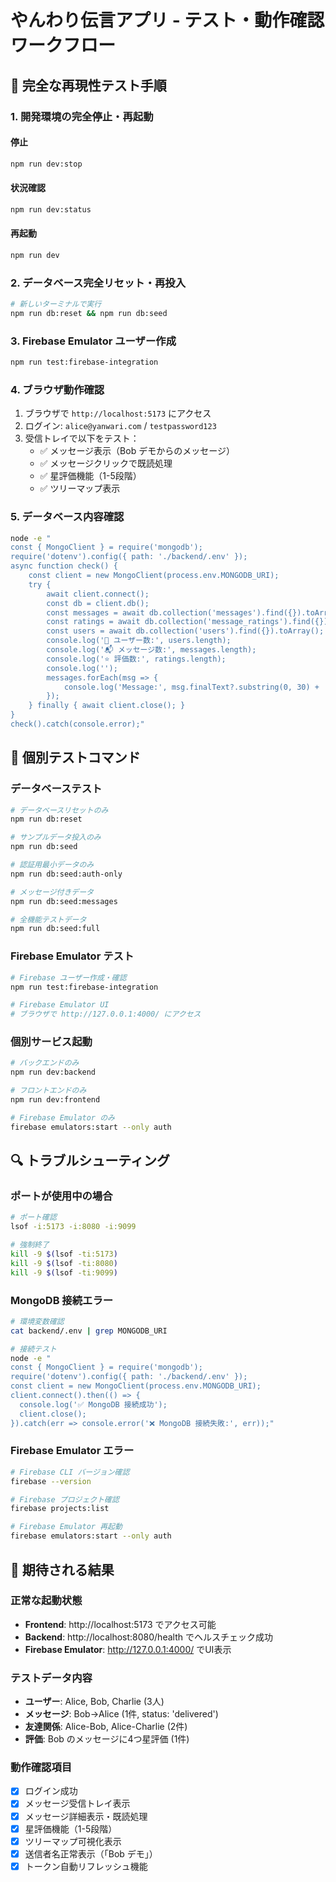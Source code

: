 # やんわり伝言アプリ - テスト・動作確認ワークフロー

## 🔄 完全な再現性テスト手順

### 1. 開発環境の完全停止・再起動

#### 停止
```bash
npm run dev:stop
```

#### 状況確認
```bash
npm run dev:status
```

#### 再起動
```bash
npm run dev
```

### 2. データベース完全リセット・再投入
```bash
# 新しいターミナルで実行
npm run db:reset && npm run db:seed
```

### 3. Firebase Emulator ユーザー作成
```bash
npm run test:firebase-integration
```

### 4. ブラウザ動作確認
1. ブラウザで `http://localhost:5173` にアクセス
2. ログイン: `alice@yanwari.com` / `testpassword123`
3. 受信トレイで以下をテスト：
   - ✅ メッセージ表示（Bob デモからのメッセージ）
   - ✅ メッセージクリックで既読処理
   - ✅ 星評価機能（1-5段階）
   - ✅ ツリーマップ表示

### 5. データベース内容確認
```bash
node -e "
const { MongoClient } = require('mongodb');
require('dotenv').config({ path: './backend/.env' });
async function check() {
    const client = new MongoClient(process.env.MONGODB_URI);
    try {
        await client.connect();
        const db = client.db();
        const messages = await db.collection('messages').find({}).toArray();
        const ratings = await db.collection('message_ratings').find({}).toArray();
        const users = await db.collection('users').find({}).toArray();
        console.log('👥 ユーザー数:', users.length);
        console.log('📬 メッセージ数:', messages.length);
        console.log('⭐ 評価数:', ratings.length);
        console.log('');
        messages.forEach(msg => {
            console.log('Message:', msg.finalText?.substring(0, 30) + '...', 'Status:', msg.status);
        });
    } finally { await client.close(); }
}
check().catch(console.error);"
```

## 🧪 個別テストコマンド

### データベーステスト
```bash
# データベースリセットのみ
npm run db:reset

# サンプルデータ投入のみ
npm run db:seed

# 認証用最小データのみ
npm run db:seed:auth-only

# メッセージ付きデータ
npm run db:seed:messages

# 全機能テストデータ
npm run db:seed:full
```

### Firebase Emulator テスト
```bash
# Firebase ユーザー作成・確認
npm run test:firebase-integration

# Firebase Emulator UI
# ブラウザで http://127.0.0.1:4000/ にアクセス
```

### 個別サービス起動
```bash
# バックエンドのみ
npm run dev:backend

# フロントエンドのみ  
npm run dev:frontend

# Firebase Emulator のみ
firebase emulators:start --only auth
```

## 🔍 トラブルシューティング

### ポートが使用中の場合
```bash
# ポート確認
lsof -i:5173 -i:8080 -i:9099

# 強制終了
kill -9 $(lsof -ti:5173)
kill -9 $(lsof -ti:8080) 
kill -9 $(lsof -ti:9099)
```

### MongoDB 接続エラー
```bash
# 環境変数確認
cat backend/.env | grep MONGODB_URI

# 接続テスト
node -e "
const { MongoClient } = require('mongodb');
require('dotenv').config({ path: './backend/.env' });
const client = new MongoClient(process.env.MONGODB_URI);
client.connect().then(() => {
  console.log('✅ MongoDB 接続成功');
  client.close();
}).catch(err => console.error('❌ MongoDB 接続失敗:', err));"
```

### Firebase Emulator エラー
```bash
# Firebase CLI バージョン確認
firebase --version

# Firebase プロジェクト確認
firebase projects:list

# Firebase Emulator 再起動
firebase emulators:start --only auth
```

## 📝 期待される結果

### 正常な起動状態
- **Frontend**: http://localhost:5173 でアクセス可能
- **Backend**: http://localhost:8080/health でヘルスチェック成功
- **Firebase Emulator**: http://127.0.0.1:4000/ でUI表示

### テストデータ内容
- **ユーザー**: Alice, Bob, Charlie (3人)
- **メッセージ**: Bob→Alice (1件, status: 'delivered')
- **友達関係**: Alice-Bob, Alice-Charlie (2件)
- **評価**: Bob のメッセージに4つ星評価 (1件)

### 動作確認項目
- [x] ログイン成功
- [x] メッセージ受信トレイ表示
- [x] メッセージ詳細表示・既読処理
- [x] 星評価機能（1-5段階）
- [x] ツリーマップ可視化表示
- [x] 送信者名正常表示（「Bob デモ」）
- [x] トークン自動リフレッシュ機能
